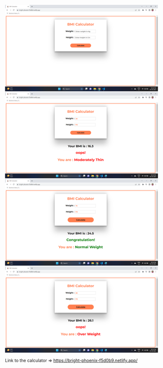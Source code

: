 ![Home_page](Image_1.png)
![Below_normal](Image_2.png)
![Normal](Image_3.png)
![Above_normal](Image_4.png)

Link to the calculator => https://bright-phoenix-f5d0b9.netlify.app/